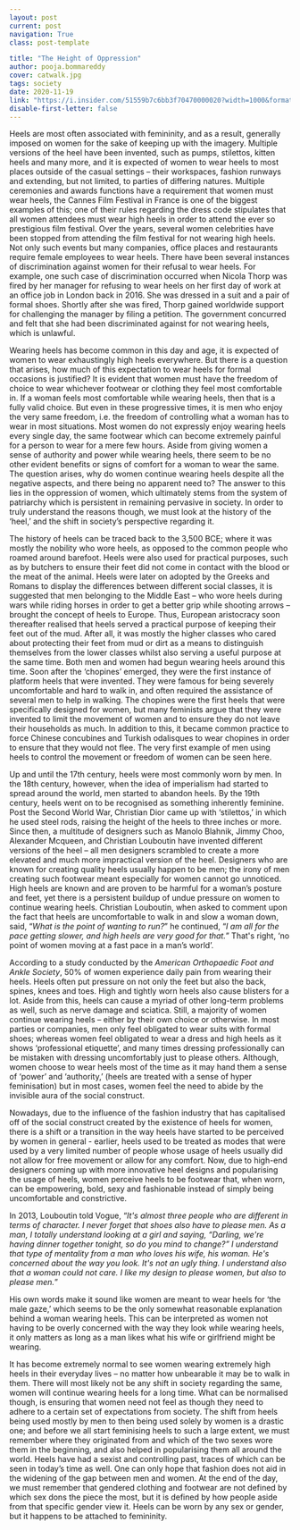 ```yaml
---
layout: post
current: post
navigation: True
class: post-template

title: "The Height of Oppression"
author: pooja.bommareddy
cover: catwalk.jpg
tags: society
date: 2020-11-19
link: "https://i.insider.com/51559b7c6bb3f70470000020?width=1000&format=jpeg"
disable-first-letter: false
---
```

<p class="ql-align-justify">Heels are most often associated with femininity, and as a result, generally imposed on women for the sake of keeping up with the imagery. Multiple versions of the heel have been invented, such as pumps, stilettos, kitten heels and many more, and it is expected of women to wear heels to most places outside of the casual settings – their workspaces, fashion runways and extending, but not limited, to parties of differing natures. Multiple ceremonies and awards functions have a requirement that women must wear heels, the Cannes Film Festival in France is one of the biggest examples of this; one of their rules regarding the dress code stipulates that all women attendees must wear high heels in order to attend the ever so prestigious film festival. Over the years, several women celebrities have been stopped from attending the film festival for not wearing high heels. Not only such events but many companies, office places and restaurants require female employees to wear heels. There have been several instances of discrimination against women for their refusal to wear heels. For example, one such case of discrimination occurred when Nicola Thorp was fired by her manager for refusing to wear heels on her first day of work at an office job in London back in 2016. She was dressed in a suit and a pair of formal shoes. Shortly after she was fired, Thorp gained worldwide support for challenging the manager by filing a petition. The government concurred and felt that she had been discriminated against for not wearing heels, which is unlawful.</p><p class="ql-align-justify">Wearing heels has become common in this day and age, it is expected of women to wear exhaustingly high heels everywhere. But there is a question that arises, how much of this expectation to wear heels for formal occasions is justified? It is evident that women must have the freedom of choice to wear whichever footwear or clothing they feel most comfortable in. If a woman feels most comfortable while wearing heels, then that is a fully valid choice. But even in these progressive times, it is men who enjoy the very same freedom, i.e. the freedom of controlling what a woman has to wear in most situations. Most women do not expressly enjoy wearing heels every single day, the same footwear which can become extremely painful for a person to wear for a mere few hours. Aside from giving women a sense of authority and power while wearing heels, there seem to be no other evident benefits or signs of comfort for a woman to wear the same. The question arises, why do women continue wearing heels despite all the negative aspects, and there being no apparent need to? The answer to this lies in the oppression of women, which ultimately stems from the system of patriarchy which is persistent in remaining pervasive in society. In order to truly understand the reasons though, we must look at the history of the ‘heel,’ and the shift in society’s perspective regarding it.&nbsp;</p><p class="ql-align-justify">The history of heels can be traced back to the 3,500 BCE; where it was mostly the nobility who wore heels, as opposed to the common people who roamed around barefoot. Heels were also used for practical purposes, such as by butchers to ensure their feet did not come in contact with the blood or the meat of the animal. Heels were later on adopted by the Greeks and Romans to display the differences between different social classes, it is suggested that men belonging to the Middle East – who wore heels during wars while riding horses in order to get a better grip while shooting arrows – brought the concept of heels to Europe. Thus, European aristocracy soon thereafter realised that heels served a practical purpose of keeping their feet out of the mud. After all, it was mostly the higher classes who cared about protecting their feet from mud or dirt as a means to distinguish themselves from the lower classes whilst also serving a useful purpose at the same time. Both men and women had begun wearing heels around this time. Soon after the ‘chopines’ emerged, they were the first instance of platform heels that were invented. They were famous for being severely uncomfortable and hard to walk in, and often required the assistance of several men to help in walking. The chopines were the first heels that were specifically designed for women, but many feminists argue that they were invented to limit the movement of women and to ensure they do not leave their households as much. In addition to this, it became common practice to force Chinese concubines and Turkish odalisques to wear chopines in order to ensure that they would not flee. The very first example of men using heels to control the movement or freedom of women can be seen here.&nbsp;</p><p>Up and until the 17th century, heels were most commonly worn by men. In the 18th century, however, when the idea of imperialism had started to spread around the world, men started to abandon heels. By the 19th century, heels went on to be recognised as something inherently feminine. Post the Second World War, Christian Dior came up with ‘stilettos,’ in which he used steel rods, raising the height of the heels to three inches or more. Since then, a multitude of designers such as Manolo Blahnik, Jimmy Choo, Alexander Mcqueen, and Christian Louboutin have invented different versions of the heel – all men designers scrambled to create a more elevated and much more impractical version of the heel. Designers who are known for creating quality heels usually happen to be men; the irony of men creating such footwear meant especially for women cannot go unnoticed. High heels are known and are proven to be harmful for a woman’s posture and feet, yet there is a persistent buildup of undue pressure on women to continue wearing heels. Christian Louboutin, when asked to comment upon the fact that heels are uncomfortable to walk in and slow a woman down, said, “<em >What is the point of wanting to run?</em>” he continued, “<em >I am all for the pace getting slower, and high heels are very good for that.</em>” That's right, ‘no point of women moving at a fast pace in a man’s world’.</p><p class="ql-align-justify">According to a study conducted by the <em >American Orthopaedic Foot and Ankle Society</em>, 50% of women experience daily pain from wearing their heels. Heels often put pressure on not only the feet but also the back, spines, knees and toes. High and tightly worn heels also cause blisters for a lot. Aside from this, heels can cause a myriad of other long-term problems as well, such as nerve damage and sciatica. Still, a majority of women continue wearing heels – either by their own choice or otherwise. In most parties or companies, men only feel obligated to wear suits with formal shoes; whereas women feel obligated to wear a dress and high heels as it shows ‘professional etiquette’, and many times dressing professionally can be mistaken with dressing uncomfortably just to please others. Although, women choose to wear heels most of the time as it may hand them a sense of ‘power’ and ‘authority,’ (heels are treated with a sense of hyper feminisation) but in most cases, women feel the need to abide by the invisible aura of the social construct.&nbsp;</p><p class="ql-align-justify">Nowadays, due to the influence of the fashion industry that has capitalised off of the social construct created by the existence of heels for women, there is a shift or a transition in the way heels have started to be perceived by women in general - earlier, heels used to be treated as modes that were used by a very limited number of people whose usage of heels usually did not allow for free movement or allow for any comfort. Now, due to high-end designers coming up with more innovative heel designs and popularising the usage of heels, women perceive heels to be footwear that, when worn, can be empowering, bold, sexy and fashionable instead of simply being uncomfortable and constrictive.&nbsp;</p><p>In 2013, Louboutin told Vogue, “<em >It's almost three people who are different in terms of character. I never forget that shoes also have to please men. As a man, I totally understand looking at a girl and saying, “Darling, we're having dinner together tonight, so do you mind to change?” I understand that type of mentality from a man who loves his wife, his woman. He's concerned about the way you look. It's not an ugly thing. I understand also that a woman could not care. I like my design to please women, but also to please men.</em>”&nbsp;</p><p>His own words make it sound like women are meant to wear heels for ‘the male gaze,’ which seems to be the only somewhat reasonable explanation behind a woman wearing heels. This can be interpreted as women not having to be overly concerned with the way they look while wearing heels, it only matters as long as a man likes what his wife or girlfriend might be wearing.&nbsp;</p><p>It has become extremely normal to see women wearing extremely high heels in their everyday lives – no matter how unbearable it may be to walk in them. There will most likely not be any shift in society regarding the same, women will continue wearing heels for a long time. What can be normalised though, is ensuring that women need not feel as though they need to adhere to a certain set of expectations from society. The shift from heels being used mostly by men to then being used solely by women is a drastic one; and before we all start feminising heels to such a large extent, we must remember where they originated from and which of the two sexes wore them in the beginning, and also helped in popularising them all around the world. Heels have had a sexist and controlling past, traces of which can be seen in today’s time as well. One can only hope that fashion does not aid in the widening of the gap between men and women. At the end of the day, we must remember that gendered clothing and footwear are not defined by which sex dons the piece the most, but it is defined by how people aside from that specific gender view it. Heels can be worn by any sex or gender, but it happens to be attached to femininity.&nbsp;&nbsp;</p>
